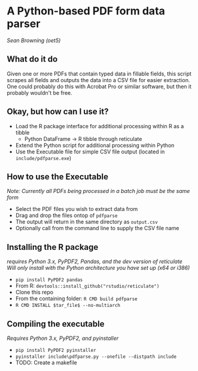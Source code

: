 # A Python-based PDF form data parser  
*Sean Browning (oet5)*    

## What do it do  
Given one or more PDFs that contain typed data in fillable fields, this script scrapes all fields and outputs the data into a CSV file for easier extraction. One could probably do this with Acrobat Pro or similar software, but then it probably wouldn't be free.  

## Okay, but how can I use it?  
- Load the R package interface for additional processing within R as a tibble  
  - Python DataFrame -> R tibble through reticulate  
- Extend the Python script for additional processing within Python  
- Use the Executable file for simple CSV file output (located in `include/pdfparse.exe`)  

## How to use the Executable  
_Note: Currently all PDFs being processed in a batch job must be the same form_  
- Select the PDF files you wish to extract data from    
- Drag and drop the files ontop of `pdfparse`  
- The output will return in the same directory as `output.csv`  
- Optionally call from the command line to supply the CSV file name  

## Installing the R package  
*requires Python 3.x, PyPDF2, Pandas, and the dev version of reticulate*  
*Will only install with the Python architecture you have set up (x64 or i386)*  
- `pip install PyPDF2 pandas`  
- From R: `devtools::install_github("rstudio/reticulate")`  
- Clone this repo  
- From the containing folder: `R CMD build pdfparse`  
- `R CMD INSTALL $tar_file$ --no-multiarch`  

## Compiling the executable  
*Requires Python 3.x, PyPDF2, and pyinstaller*  
- `pip install PyPDF2 pyinstaller`  
- `pyinstaller include\pdfparse.py --onefile --distpath include`  
- TODO: Create a makefile  
